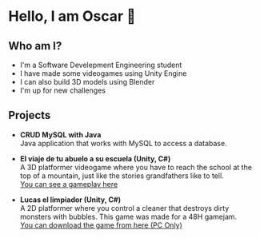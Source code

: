 # Hello, I am Oscar 👋

<!--
**Oscar-F-Herrera/Oscar-F-Herrera** is a ✨ _special_ ✨ repository because its `README.md` (this file) appears on your GitHub profile.

Here are some ideas to get you started:

- 🔭 I’m currently working on ...
- 🌱 I’m currently learning ...
- 👯 I’m looking to collaborate on ...
- 🤔 I’m looking for help with ...
- 💬 Ask me about ...
- 📫 How to reach me: ...
- 😄 Pronouns: ...
- ⚡ Fun fact: ...
-->

## Who am I?
- I'm a Software Develepment Engineering student
- I have made some videogames using Unity Engine
- I can also build 3D models using Blender
- I'm up for new challenges

## Projects

- **CRUD MySQL with Java**  
  Java application that works with MySQL to access a database.  
  

- **El viaje de tu abuelo a su escuela (Unity, C#)**  
  A 3D platformer videogame where you have to reach the school at the top of a mountain, just like the stories grandfathers like to tell.  
  [You can see a gameplay here](https://www.youtube.com/watch?v=s4ORkRE4fxY)

- **Lucas el limpiador (Unity, C#)**  
  A 2D platformer where you control a cleaner that destroys dirty monsters with bubbles. This game was made for a 48H gamejam.  
  [You can download the game from here (PC Only)](https://chuaistaiger.itch.io/lucas-el-limpiador)
